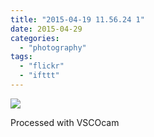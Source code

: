 ```yaml
---
title: "2015-04-19 11.56.24 1"
date: 2015-04-29
categories: 
  - "photography"
tags: 
  - "flickr"
  - "ifttt"
---
```


![](https://farm8.staticflickr.com/7674/17312713925_cfd78c7fb5_b.jpg)  

Processed with VSCOcam
